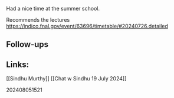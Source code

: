 
Had a nice time at the summer school. 

Recommends the lectures
https://indico.fnal.gov/event/63696/timetable/#20240726.detailed


## Follow-ups


## Links: 
[[Sindhu Murthy]]
[[Chat w Sindhu 19 July 2024]]

202408051521
